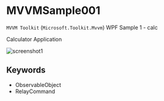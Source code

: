 # MVVMSample001

`MVVM Toolkit` (`Microsoft.Toolkit.Mvvm`) WPF Sample 1 - calc

Calculator Application

![screenshot1](https://user-images.githubusercontent.com/81235941/115358971-2a16d480-a1f9-11eb-8f0f-86b7e208bee8.png)

## Keywords

* ObservableObject
* RelayCommand